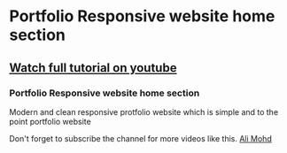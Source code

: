 # Portfolio Responsive website home section

## [Watch full tutorial on youtube](https://youtu.be/N4mTua2dILQ)

### Portfolio Responsive website home section

Modern and clean responsive protfolio website which is simple and to the point portfolio website

Don't forget to subscribe the channel for more videos like this.
[Ali Mohd](https://www.youtube.com/channel/UCD82KIkpQ5dtQYFzxLejzGg)

